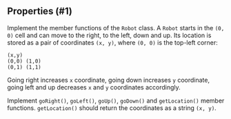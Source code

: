 ## Properties (#1)

Implement the member functions of the `Robot` class. A `Robot` starts in the
`(0, 0)` cell and can move to the right, to the left, down and up. Its location
is stored as a pair of coordinates `(x, y)`, where `(0, 0)` is the top-left
corner:

```
(x,y)
(0,0) (1,0)
(0,1) (1,1)
```

Going right increases `x` coordinate, going down increases `y` coordinate,
going left and up decreases `x` and `y` coordinates accordingly.

Implement `goRight()`, `goLeft()`, `goUp()`, `goDown()` and `getLocation()`
member functions. `getLocation()` should return the coordinates as a string
`(x, y)`.